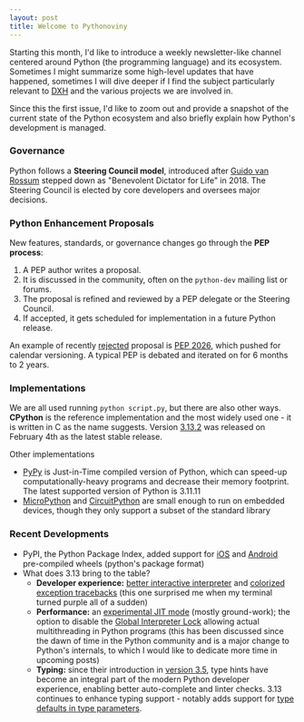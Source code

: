 ```yaml
---
layout: post
title: Welcome to Pythonoviny
---
```


Starting this month, I'd like to introduce a weekly newsletter-like channel centered around Python (the programming language) and its ecosystem. Sometimes I might summarize some high-level updates that have happened, sometimes I will dive deeper if I find the subject particularly relevant to [DXH](https://dxheroes.io) and the various projects we are involved in.

Since this the first issue, I'd like to zoom out and provide a snapshot of the current state of the Python ecosystem and also briefly explain how Python's development is managed.

### Governance
Python follows a **Steering Council model**, introduced after [Guido van Rossum](https://cs.wikipedia.org/wiki/Guido_van_Rossum) stepped down as "Benevolent Dictator for Life" in 2018. The Steering Council is elected by core developers and oversees major decisions.

### Python Enhancement Proposals
New features, standards, or governance changes go through the **PEP process**:
1. A PEP author writes a proposal.
2. It is discussed in the community, often on the `python-dev` mailing list or forums.
3. The proposal is refined and reviewed by a PEP delegate or the Steering Council.
4. If accepted, it gets scheduled for implementation in a future Python release.

An example of recently [rejected](https://discuss.python.org/t/pep-2026-calendar-versioning-for-python/55782/125) proposal is [PEP 2026](https://peps.python.org/pep-2026/), which pushed for calendar versioning. A typical PEP is debated and iterated on for 6 months to 2 years.

### Implementations
We are all used running `python script.py`, but there are also other ways. **CPython** is the reference implementation and the most widely used one - it is written in C as the name suggests. Version [3.13.2](https://www.python.org/downloads/release/python-3132/) was released on February 4th as the latest stable release.

Other implementations
- [PyPy](https://pypy.org/features.html) is Just-in-Time compiled version of Python, which can speed-up computationally-heavy programs and decrease their memory footprint. The latest supported version of Python is 3.11.11
- [MicroPython](https://micropython.org/) and [CircuitPython](https://circuitpython.org/) are small enough to run on embedded devices, though they only support a subset of the standard library

### Recent Developments
- PyPI, the Python Package Index, added support for [iOS](https://peps.python.org/pep-0730/) and [Android](https://peps.python.org/pep-0738/) pre-compiled wheels (python's package format)
- What does 3.13 bring to the table?
    - **Developer experience:** [better interactive interpreter](https://docs.python.org/3.13/whatsnew/3.13.html#a-better-interactive-interpreter) and [colorized exception tracebacks](https://docs.python.org/3.13/whatsnew/3.13.html#improved-error-messages) (this one surprised me when my terminal turned purple all of a sudden)
    - **Performance:** an [experimental JIT mode](https://docs.python.org/3.13/whatsnew/3.13.html#an-experimental-just-in-time-jit-compiler) (mostly ground-work); the option to disable the [Global Interpreter Lock](https://wiki.python.org/moin/GlobalInterpreterLock) allowing actual multithreading in Python programs (this has been discussed since the dawn of time in the Python community and is a major change to Python's internals, to which I would like to dedicate more time in upcoming posts)
    - **Typing:** since their introduction in [version 3.5](https://peps.python.org/pep-0484/), type hints have become an integral part of the modern Python developer experience, enabling better auto-complete and linter checks. 3.13 continues to enhance typing support - notably adds support for [type defaults in type parameters](https://peps.python.org/pep-0696/).
